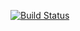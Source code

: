 [![Build Status](https://travis-ci.org/lurch-ssmith/CSE110Lab5.svg?branch=master)](https://travis-ci.org/lurch-ssmith/CSE110Lab5)
